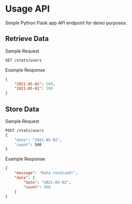 # Usage API
Simple Python Flask app API endpoint for demo purposes.


## Retrieve Data
Sample Request

```sh
GET /stats/users
```

Example Response

```json
{
    "2021-05-02": 500,
    "2021-05-01": 200
}
```


## Store Data
Sample Request

```sh
POST /stats/users
{
    "date": "2021-05-02",
    "count": 500
}
```

Example Response

```json
{
    "message": "Data received!",
    "data": {
        "date": "2021-05-02",
        "count": 500
    }
}
```